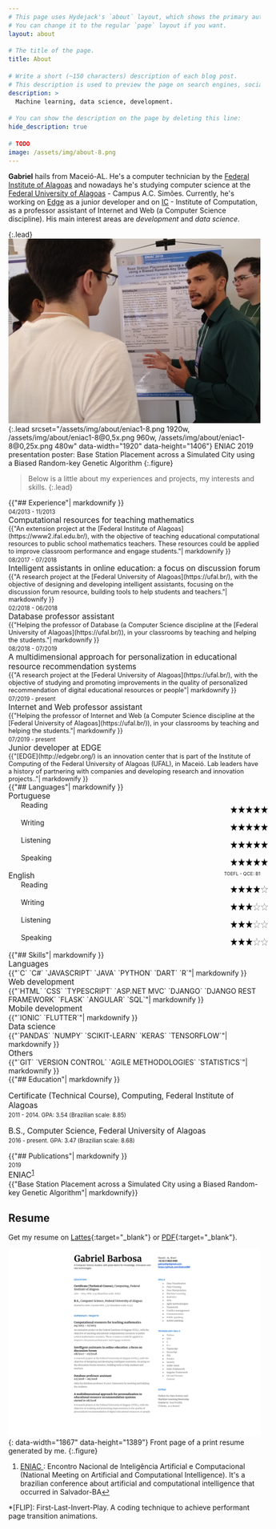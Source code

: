 ```yaml
---
# This page uses Hydejack's `about` layout, which shows the primary author's picture and about text at the top.
# You can change it to the regular `page` layout if you want.
layout: about

# The title of the page.
title: About

# Write a short (~150 characters) description of each blog post.
# This description is used to preview the page on search engines, social media, etc.
description: >
  Machine learning, data science, development.

# You can show the description on the page by deleting this line:
hide_description: true

# TODO
image: /assets/img/about-8.png
---
```

<style>
    .container-ab {
        margin: 15px 0;
    }

    .date-ab {
        color: var(--text-muted);
        font-size: 0.8em;
    }
    
    .title-ab {
        font-weight: var(--font-weight-bold);
        font-size: 1.1em;
    }
    
    .content-ab {
        background: var(--gray-bg);
        font-size: 0.9em;
    }
    
    .languages {
        display: flow-root;
        padding: 0 0 0 25px;
        width: 100%;
    }
    
    .img-lg {
        width: 75px;
        height: 15px;
        float: right;
        margin: 10px;
        display: inline-block;
    }
    
    .text-lg {
        display: inline-block;
        float: left;
        margin: 0;
    }
    
    .english {
        float: right;
        font-size: 0.6em;
        color: var(--text-muted);
    }
    
</style>
**Gabriel** hails from Maceió-AL. He's a computer technician by the [Federal Institute of Alagoas] and nowadays he's studying computer science at the [Federal University of Alagoas] - Campus A.C. Simões. 
Currently, he's working on [Edge] as a junior developer and on [IC] - Institute of Computation, as a professor assistant of Internet and Web (a Computer Science discipline). 
His main interest areas are *development* and *data science*.

{:.lead}
![Screenshot](assets/img/about/eniac1-8.png){:.lead srcset="/assets/img/about/eniac1-8.png 1920w, /assets/img/about/eniac1-8@0,5x.png 960w, /assets/img/about/eniac1-8@0,25x.png 480w" data-width="1920" data-height="1406"}
ENIAC 2019 presentation poster: Base Station Placement across a Simulated City using a Biased Random-key Genetic Algorithm 
{:.figure}



> Below is a little about my experiences and projects, my interests and skills.
{:.lead}

<section class="grid grid-template-columns-2">
	<div class="item">
	    {{"## Experience"| markdownify }}
	    <div class="hr pb0"></div>
	    <span class="date-ab">04/2013 - 11/2013</span>
	    <div class="title-ab">Computational resources for teaching mathematics</div>
	    <div class="content-ab">
            {{"An extension project at the [Federal Institute of Alagoas](https://www2.ifal.edu.br/), with the objective of 
            teaching educational computational resources to public school mathematics teachers. These resources could be 
            applied to improve classroom performance and engage students."| markdownify }}
	    </div>
        <span class="date-ab">08/2017 - 07/2018</span>
        <div class="title-ab">Intelligent assistants in online education: a focus on discussion forum</div>
        <div class="content-ab">
            {{"A research project at the [Federal University of Alagoas](https://ufal.br/), with the objective of designing 
            and developing intelligent assistants, focusing on the discussion forum resource, building tools to help 
            students and teachers."| markdownify }}
        </div>
        <span class="date-ab">02/2018 - 06/2018</span>
        <div class="title-ab">Database professor assistant </div>
        <div class="content-ab">
            {{"Helping the professor of Database (a Computer Science discipline at the [Federal University of 
            Alagoas](https://ufal.br/)), in your classrooms by teaching and helping the students."| markdownify }}
        </div>
        <span class="date-ab">08/2018 - 07/2019</span>
        <div class="title-ab">A multidimensional approach for personalization in educational resource recommendation 
        systems </div>
        <div class="content-ab">
            {{"A research project at the [Federal University of Alagoas](https://ufal.br/), with the objective of studying 
            and promoting improvements in the quality of personalized recommendation of digital educational resources or 
            people"| markdownify }}
        </div>
        <span class="date-ab">07/2019 - present</span>
        <div class="title-ab">Internet and Web professor assistant </div>
        <div class="content-ab">
            {{"Helping the professor of Internet and Web (a Computer Science discipline at the [Federal University of 
            Alagoas](https://ufal.br/)), in your classrooms by teaching and helping the students."| markdownify }}
        </div>
        <span class="date-ab">07/2019 - present</span>
        <div class="title-ab">Junior developer at EDGE</div>
        <div class="content-ab">
            {{"[EDGE](http://edgebr.org/) is an innovation center that is part of the Institute of Computing of the Federal
             University of Alagoas (UFAL), in Maceió. Lab leaders have a history of partnering with companies and developing
              research and innovation projects.."| markdownify }}
        </div>
	</div>
	<div class="item">
	    {{"## Languages"| markdownify }}
        <div class="hr pb0"></div>
        <div class="title-ab">Portuguese</div>
        <div class="languages">
            <p class="text-lg">Reading</p>
            <img alt="native" title="native" class="img-lg" src="/assets/img/5-stars.png">
        </div>
        <div class="languages">
            <p class="text-lg">Writing</p>
            <img alt="native" title="native" class="img-lg" src="/assets/img/5-stars.png">
        </div>
        <div class="languages">
            <p class="text-lg">Listening</p>
            <img alt="native" title="native" class="img-lg" src="/assets/img/5-stars.png">
        </div>
        <div class="languages">
            <p class="text-lg">Speaking</p>
            <img alt="native" title="native" class="img-lg" src="/assets/img/5-stars.png">
        </div>
        <div class="title-ab">English <span class="english">TOEFL - QCE: B1</span></div>
        <div class="languages">
            <p class="text-lg">Reading</p>
            <img alt="intermediary-advanced" title="intermediary-advanced" class="img-lg" src="/assets/img/4-stars.png">
        </div>
        <div class="languages">
            <p class="text-lg">Writing</p>
            <img alt="intermediary" title="intermediary" class="img-lg" src="/assets/img/3-stars.png">
        </div>
        <div class="languages">
            <p class="text-lg">Listening</p>
            <img alt="intermediary" title="intermediary" class="img-lg" src="/assets/img/3-stars.png">
        </div>
        <div class="languages">
            <p class="text-lg">Speaking</p>
            <img alt="intermediary" title="intermediary" class="img-lg" src="/assets/img/3-stars.png">
        </div>
        {{"## Skills"| markdownify }}
        <div class="hr pb0"></div>
        <div class="title-ab">Languages</div>
        {{"`C` `C#` `JAVASCRIPT` `JAVA` `PYTHON` `DART` `R`"| markdownify }}
        <div class="title-ab">Web development</div>
        {{"`HTML` `CSS` `TYPESCRIPT` `ASP.NET MVC` `DJANGO` `DJANGO REST FRAMEWORK` `FLASK` `ANGULAR` `SQL`"| markdownify }}
        <div class="title-ab">Mobile development</div>
        {{"`IONIC` `FLUTTER`"| markdownify }}
        <div class="title-ab">Data science</div>
        {{"`PANDAS` `NUMPY` `SCIKIT-LEARN` `KERAS` `TENSORFLOW`"| markdownify }}
        <div class="title-ab">Others</div>
        {{"`GIT` `VERSION CONTROL` `AGILE METHODOLOGIES` `STATISTICS`"| markdownify }}
	</div>
	<div class="item">
	    {{"## Education"| markdownify }}
        <div class="hr pb0"></div>
        <div class="container-ab">
            <div class="title-ab">Certificate (Technical Course), Computing, Federal Institute of Alagoas</div>
            <span class="date-ab">2011 - 2014. GPA: 3.54 (Brazilian scale: 8.85)</span>
        </div>
        <div class="container-ab">        
            <div class="title-ab">B.S., Computer Science, Federal University of Alagoas</div>
            <span class="date-ab">2016 - present. GPA: 3.47 (Brazilian scale: 8.68)</span>
        </div>
	</div>
	<div class="item">
        {{"## Publications"| markdownify }}
        <div class="hr pb0"></div>
        <span class="date-ab">2019</span>
        <div class="title-ab">ENIAC<sup id="fnref:1"><a href="#fn:1" class="footnote">1</a></sup></div>
        <div>{{"Base Station Placement across a Simulated City using a Biased Random-key Genetic Algorithm"| markdownify}}</div>
	</div>
	<!--
	<div class="item">
        {{"## Extra"| markdownify }}
        <div class="hr pb0"></div>
        {{"Colocar Aplicativo feito."| markdownify }}
        {{"Colocar Colocar evento ICTechWeek."| markdownify }}
        {{"Colocar Cursos Udemy: Ionic, Flutter, DataScience."| markdownify }}
    </div>
    <div class="item">
        {{"## Interests"| markdownify }}
        <div class="hr pb0"></div>
        {{"Colocar as áreas da computação: data science, development, segurança, redes."| markdownify }}
        {{"Colocar as áreas fora da computação: música, sei lá..."| markdownify }}
    </div>
    -->
</section>

## Resume
Get my resume on [Lattes](http://lattes.cnpq.br/1113244252323139){:target="_blank"} or [PDF](assets/Resume.pdf){:target="_blank"}.

![Resume PDF](/assets/img/resume.png){: data-width="1867" data-height="1389"}
Front page of a print resume generated by me.
{:.figure}

<div class="footnotes">
  <ol>
    <li id="fn:1" tabindex="0">
      <p><a href="http://www.bracis2019.ufba.br/eniac.html" target="_blank"> ENIAC </a>: Encontro Nacional de Inteligência Artificial e Computacional (National Meeting on Artificial and Computational Intelligence).
      It's a brazilian conference about artificial and computational intelligence that occurred in Salvador-BA<a href="#fnref:1" class="reversefootnote">↩︎</a></p>
    </li>
  </ol>
</div>

<!--
* 99/100 [Google PageSpeed Score][gpss][^1]

[^1]: Actual page load speed depends on your hosting provider, resolution of embedded images and usage of 3rd party plugins.
-->

[edge]: http://edgebr.org/
[ic]: http://www.ufal.edu.br/unidadeacademica/ic
[Federal Institute of Alagoas]: https://www2.ifal.edu.br/
[Federal University of Alagoas]: https://ufal.br/
<!---->
[blog]: https://hydejack.com/blog/
[portfolio]: https://hydejack.com/projects/
[resume]: https://hydejack.com/resume/
[download]: https://hydejack.com/download/
[welcome]: https://hydejack.com/
[forms]: https://hydejack.com/forms-by-example/

[features]: #features
[news]: #build-an-audience
[syntax]: #syntax-highlighting

[lic]: https://hydejack.com/LICENSE/
[pro]: https://hydejack.com/licenses/PRO/
[docs]: https://hydejack.com/docs/

[kit]: https://github.com/qwtel/hydejack-starter-kit/archive/master.zip
[src]: https://github.com/qwtel/hydejack
[gem]: https://rubygems.org/gems/jekyll-theme-hydejack
[buy]: https://app.simplegoods.co/i/NATYVLYT
[nfy]: https://app.netlify.com/start/deploy?repository=https://github.com/qwtel/hydejack-starter-kit
[dtn]: https://www.netlify.com/img/deploy/button.svg

[gpss]: https://developers.google.com/speed/pagespeed/insights/?url=https%3A%2F%2Fhydejack.com%2F
[hy-push-state]: https://qwtel.com/hy-push-state/
[hy-drawer]: https://qwtel.com/hy-drawer/
[hy-img]: https://qwtel.com/hy-img/
[rouge]: http://rouge.jneen.net
[katex]: https://khan.github.io/KaTeX/
[tinyletter]: https://tinyletter.com/

*[FLIP]: First-Last-Invert-Play. A coding technique to achieve performant page transition animations.
